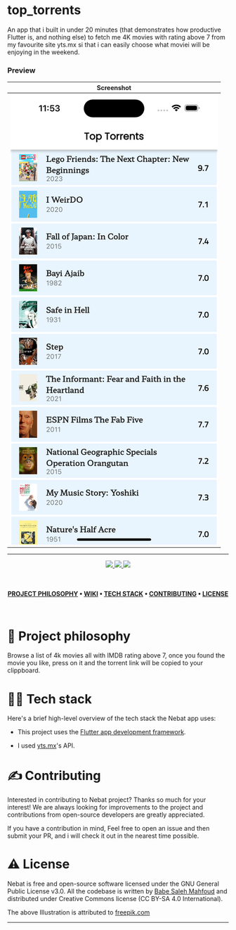 # top_torrents

An app that i built in under 20 minutes (that demonstrates how productive Flutter is, and nothing else) to fetch me 4K movies with rating above 7 from my favourite site yts.mx si that i can easily choose what moviei will be enjoying in the weekend.

### Preview

| Screenshot  |
| :-------------------------------------:|
| ![Screenshot 1](screenshots/screenshot.png)  |

---

<div align='center'>
  
<a href='https://github.com/babe-saleh-mahfoud/top_torrents/releases'>
  
<img src='https://img.shields.io/github/v/release/babe-saleh-mahfoud/top_torrent?color=%23FDD835&label=version&style=for-the-badge'>
  
</a>
  
<a href='https://github.com/babe-saleh-mahfoud/top_torrent/blob/main/LICENSE'>
  
<img src='https://img.shields.io/github/license/babe-saleh-mahfoud/top_torrent?style=for-the-badge'>
  
</a>
  <img src='https://img.shields.io/badge/Dart-0175C2?style=for-the-badge&logo=dart&logoColor=white'>
</div>

<br />

<br />

<div align="center">

**[PROJECT PHILOSOPHY](https://github.com/babe-saleh-mahfoud/Nebat#-project-philosophy) •
[WIKI](https://github.com/babe-saleh-mahfoud/Nebat#-wiki) •
[TECH STACK](https://github.com/babe-saleh-mahfoud/Nebat#-tech-stack) •
[CONTRIBUTING](https://github.com/babe-saleh-mahfoud/Nebat#%EF%B8%8F-contributing) •
[LICENSE](https://github.com/babe-saleh-mahfoud/Nebat#%EF%B8%8F-license)**

</div>

<br />

# 🧐 Project philosophy

Browse a list of 4k movies all with IMDB rating above 7,
once you found the movie you like, press on it and the torrent link will be copied to your clippboard.

# 👨‍💻 Tech stack

Here's a brief high-level overview of the tech stack the Nebat app uses:

- This project uses the [Flutter app development framework](https://flutter.dev/).

- I used [yts.mx](https://yts.mx/api)'s API.

# ✍️ Contributing

Interested in contributing to Nebat project? Thanks so much for your interest! We are always looking for improvements to the project and contributions from open-source developers are greatly appreciated.

If you have a contribution in mind, Feel free to open an issue and then submit your PR, and i will check it out in the nearest time possible.

# ⚠️ License

Nebat is free and open-source software licensed under the GNU General Public License v3.0. All the codebase is written by [Babe Saleh Mahfoud](https://github.com/babe-saleh-mahfoud) and distributed under Creative Commons license (CC BY-SA 4.0 International).

The above Illustration is attributed to [freepik.com](https://www.freepik.com/)
<br />

---
